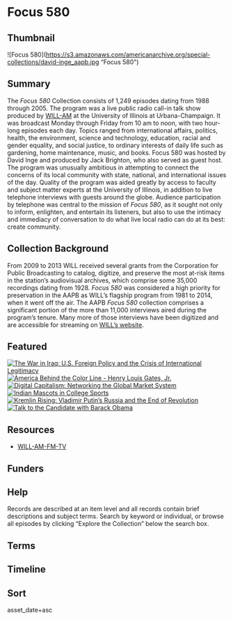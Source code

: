 # Focus 580

## Thumbnail

![Focus 580](https://s3.amazonaws.com/americanarchive.org/special-collections/david-inge_aapb.jpg “Focus 580")

## Summary

The <em>Focus 580</em> Collection consists of 1,249 episodes dating from 1988 through 2005. The program was a live public radio call-in talk show produced by [WILL-AM](https://americanarchive.org/participating-orgs/1760) at the University of Illinois at Urbana-Champaign. It was broadcast Monday through Friday from 10 am to noon, with two hour-long episodes each day. Topics ranged from international affairs, politics, health, the environment, science and technology, education, racial and gender equality, and social justice, to ordinary interests of daily life such as gardening, home maintenance, music, and books. Focus 580 was hosted by David Inge and produced by Jack Brighton, who also served as guest host. The program was unusually ambitious in attempting to connect the concerns of its local community with state, national, and international issues of the day. Quality of the program was aided greatly by access to faculty and subject matter experts at the University of Illinois, in addition to live telephone interviews with guests around the globe. Audience participation by telephone was central to the mission of <em>Focus 580</em>, as it sought not only to inform, enlighten, and entertain its listeners, but also to use the intimacy and immediacy of conversation to do what live local radio can do at its best: create community.

## Collection Background

From 2009 to 2013 WILL received several grants from the Corporation for Public Broadcasting to catalog, digitize, and preserve the most at-risk items in the station’s audiovisual archives, which comprise some 35,000 recordings dating from 1928. <em>Focus 580</em> was considered a high priority for preservation in the AAPB as WILL’s flagship program from 1981 to 2014, when it went off the air. The AAPB <em>Focus 580</em> collection comprises a significant portion of the more than 11,000 interviews aired during the program’s tenure. Many more of those interviews have been digitized and are accessible for streaming on [WILL’s website](https://will.illinois.edu/focus).

## Featured

[![The War in Iraq: U.S. Foreign Policy and the Crisis of International Legitimacy](https://s3.amazonaws.com/americanarchive.org/special-collections/thumbnail_cpb-aacip_16-h98z892s44.jpg)](/catalog/cpb-aacip_16-h98z892s44)
[![America Behind the Color Line - Henry Louis Gates, Jr.](https://s3.amazonaws.com/americanarchive.org/special-collections/thumbnail_cpb-aacip_16-dr2p55dv0k.jpg)](/catalog/cpb-aacip_16-dr2p55dv0k)
[![Digital Capitalism: Networking the Global Market System](https://s3.amazonaws.com/americanarchive.org/special-collections/aapb_tile.png)](/catalog/cpb-aacip_16-m61bk17586)
[![Indian Mascots in College Sports](https://s3.amazonaws.com/americanarchive.org/special-collections/thumbnail_cpb-aacip_16-cn6xw4853k.jpg)](/catalog/cpb-aacip_16-cn6xw4853k)
[![Kremlin Rising: Vladimir Putin’s Russia and the End of Revolution](https://s3.amazonaws.com/americanarchive.org/special-collections/thumbnail_cpb-aacip_16-t43hx1692w.jpg)](/catalog/cpb-aacip_16-t43hx1692w)
[![Talk to the Candidate with Barack Obama](https://s3.amazonaws.com/americanarchive.org/special-collections/thumbnail_cpb-aacip_16-st7dr2pt8z.jpg)](/catalog/cpb-aacip_16-st7dr2pt8z)

## Resources

- [WILL-AM-FM-TV](https://will.illinois.edu)

## Funders

## Help

Records are described at an item level and all records contain brief descriptions and subject terms. Search by keyword or individual, or browse all episodes by clicking “Explore the Collection” below the search box.
## Terms

## Timeline

## Sort 

asset_date+asc
